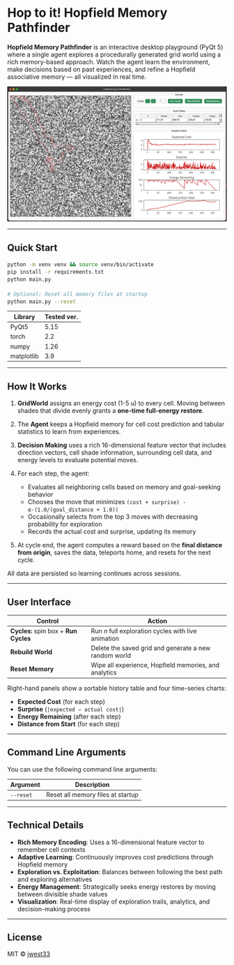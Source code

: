 # Hop to it! Hopfield Memory Pathfinder

**Hopfield Memory Pathfinder** is an interactive desktop playground (PyQt 5) where a single agent explores a procedurally generated grid world using a rich memory-based approach. Watch the agent learn the environment, make decisions based on past experiences, and refine a Hopfield associative memory — all visualized in real time.

![App example](app-example.jpg)

---

## Quick Start

```bash
python -m venv venv && source venv/bin/activate
pip install -r requirements.txt
python main.py

# Optional: Reset all memory files at startup
python main.py --reset
```

| Library    | Tested ver. |
| ---------- | ----------- |
| PyQt5      |  5.15       |
| torch      |  2.2        |
| numpy      |  1.26       |
| matplotlib |  3.9        |

---

## How It Works

1. **GridWorld** assigns an energy cost (1-5 u) to every cell. Moving between shades that divide evenly grants a **one-time full-energy restore**.

2. The **Agent** keeps a Hopfield memory for cell cost prediction and tabular statistics to learn from experiences.

3. **Decision Making** uses a rich 16-dimensional feature vector that includes direction vectors, cell shade information, surrounding cell data, and energy levels to evaluate potential moves.

4. For each step, the agent:
   - Evaluates all neighboring cells based on memory and goal-seeking behavior
   - Chooses the move that minimizes `(cost + surprise) - α·(1.0/(goal_distance + 1.0))`
   - Occasionally selects from the top 3 moves with decreasing probability for exploration
   - Records the actual cost and surprise, updating its memory

5. At cycle end, the agent computes a reward based on the **final distance from origin**, saves the data, teleports home, and resets for the next cycle.

All data are persisted so learning continues across sessions.

---

## User Interface

| Control                               | Action                                                |
| ------------------------------------- | ----------------------------------------------------- |
| **Cycles:** spin box + **Run Cycles** | Run *n* full exploration cycles with live animation   |
| **Rebuild World**                     | Delete the saved grid and generate a new random world |
| **Reset Memory**                      | Wipe all experience, Hopfield memories, and analytics |

Right-hand panels show a sortable history table and four time-series charts:

* **Expected Cost** (for each step)
* **Surprise** (`|expected − actual cost|`)
* **Energy Remaining** (after each step)
* **Distance from Start** (for each step)

---

## Command Line Arguments

You can use the following command line arguments:

| Argument      | Description                             |
| ------------- | --------------------------------------- |
| `--reset`     | Reset all memory files at startup       |

---

## Technical Details

- **Rich Memory Encoding**: Uses a 16-dimensional feature vector to remember cell contexts
- **Adaptive Learning**: Continuously improves cost predictions through Hopfield memory
- **Exploration vs. Exploitation**: Balances between following the best path and exploring alternatives
- **Energy Management**: Strategically seeks energy restores by moving between divisible shade values
- **Visualization**: Real-time display of exploration trails, analytics, and decision-making process

---

## License

MIT © [jwest33](https://github.com/jwest33)
